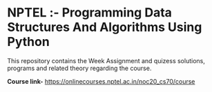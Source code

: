 # NPTEL :- Programming Data Structures And Algorithms Using Python

This repository contains the Week Assignment and quizess solutions, programs and related theory regarding the course.

**Course link-** https://onlinecourses.nptel.ac.in/noc20_cs70/course
